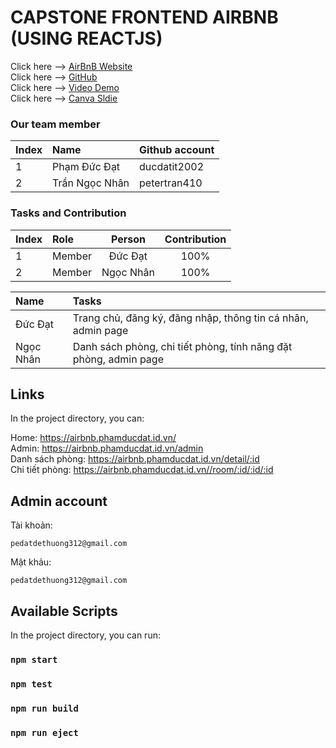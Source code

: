 
# CAPSTONE FRONTEND AIRBNB (USING REACTJS)

Click here --> <a href="https://airbnb.phamducdat.id.vn/" target="_blank">AirBnB Website</a>
</br>
Click here --> <a href="https://github.com/ducdatit2002/Capstone-AirBnB-FE" target="_blank">GitHub</a>
</br>
Click here --> <a href="https://www.youtube.com/watch?v=Z2hGVObDybk" target="_blank">Video Demo</a>
</br>
Click here --> <a href="https://www.canva.com/design/DAF-eF8rJbM/sNobNN8GGh9rqGrY0875kA/view?utm_content=DAF-eF8rJbM&utm_campaign=designshare&utm_medium=link&utm_source=editor" target="_blank">Canva Sldie</a>
</br>
### Our team member
| Index | Name                |      Github account             |
|:------|:-----------------------|:---------------------------|
| 1     | Phạm Đức Đạt |ducdatit2002 |
| 2     | Trần Ngọc Nhân | petertran410 |         

### Tasks and Contribution 
| Index | Role                                                         | Person  | Contribution |
|:------|:-------------------------------------------------------------|:--------------:|:------------:|
| 1     | Member     |   Đức Đạt   |          100%      |
| 2     | Member      |  Ngọc Nhân   |          100%      |


| Name | Tasks |
|:------|:-------------------------------------------------------------|
| Đức Đạt     | Trang chủ, đăng ký, đăng nhập, thông tin cá nhân, admin page   |   
| Ngọc Nhân   | Danh sách phòng, chi tiết phòng, tính năng đặt phòng, admin page   |    
    

## Links

In the project directory, you can:

Home: https://airbnb.phamducdat.id.vn/
</br>
Admin: https://airbnb.phamducdat.id.vn/admin
</br>
Danh sách phòng: https://airbnb.phamducdat.id.vn/detail/:id
</br>
Chi tiết phòng: https://airbnb.phamducdat.id.vn//room/:id/:id/:id

## Admin account
Tài khoản: 
```
pedatdethuong312@gmail.com
```
Mật khảu: 
```
pedatdethuong312@gmail.com
```


## Available Scripts

In the project directory, you can run:

### `npm start`

### `npm test`

### `npm run build`

### `npm run eject`

